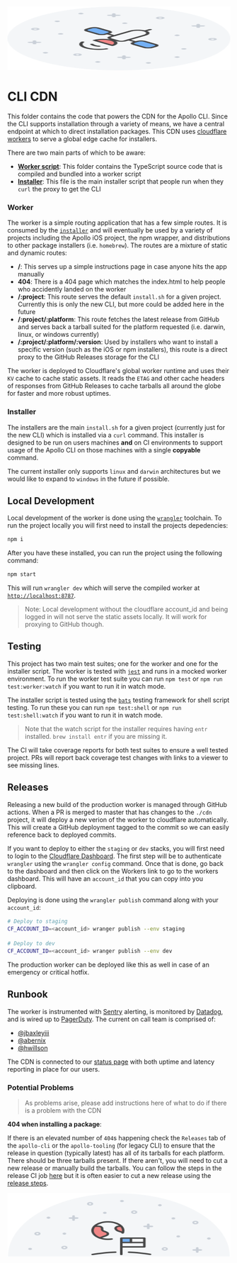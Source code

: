 <img src="https://raw.githubusercontent.com/apollographql/space-kit/master/src/illustrations/svgs/satellite2.svg" width="100%" height="144">

# CLI CDN

This folder contains the code that powers the CDN for the Apollo CLI. Since the CLI supports installation through a variety of means, we have a central endpoint at which to direct installation packages. This CDN uses [cloudflare workers](https://workers.cloudflare.com/) to serve a global edge cache for installers.

There are two main parts of which to be aware:

* __[Worker script](./src/)__: This folder contains the TypeScript source code that is compiled and bundled into a worker script
* __[Installer](./public/cli/install.sh)__: This file is the main installer script that people run when they `curl` the proxy to get the CLI

### Worker
The worker is a simple routing application that has a few simple routes. It is consumed by the [`installer`](./public/cli/install.sh) and will eventually be used by a variety of projects including the Apollo iOS project, the npm wrapper, and distributions to other package installers (i.e. `homebrew`). The routes are a mixture of static and dynamic routes:

* __/__: This serves up a simple instructions page in case anyone hits the app manually
* __404__: There is a 404 page which matches the index.html to help people who accidently landed on the worker
* __/:project__: This route serves the default `install.sh` for a given project. Currently this is only the new CLI, but more could be added here in the future
* __/:project/:platform__: This route fetches the latest release from GitHub and serves back a tarball suited for the platform requested (i.e. darwin, linux, or windows currently)
* __/:project/:platform/:version__: Used by installers who want to install a specific version (such as the iOS or npm installers), this route is a direct proxy to the GitHub Releases storage for the CLI

The worker is deployed to Cloudflare's global worker runtime and uses their `KV` cache to cache static assets. It reads the `ETAG` and other cache headers of responses from GitHub Releases to cache tarballs all around the globe for faster and more robust uptimes.

### Installer
The installers are the main `install.sh` for a given project (currently just for the new CLI) which is installed via a `curl` command. This installer is designed to be run on users machines __and__ on CI environments to support usage of the Apollo CLI on those machines with a single __copyable__ command.

The current installer only supports `linux` and `darwin` architectures but we would like to expand to `windows` in the future if possible.

## Local Development

Local development of the worker is done using the [`wrangler`](https://github.com/cloudflare/wrangler) toolchain. To run the project locally you will first need to install the projects depedencies:

```sh
npm i
```

After you have these installed, you can run the project using the following command:

```sh
npm start
```

This will run `wrangler dev` which will serve the compiled worker at [`http://localhost:8787`](http://localhost:8787).

> Note: Local development without the cloudflare account_id and being logged in will not serve the static assets locally. It will work for proxying to GitHub though.

## Testing
This project has two main test suites; one for the worker and one for the installer script. The worker is tested with [`jest`](https://jestjs.io/) and runs in a mocked worker environment. To run the worker test suite you can run `npm test` or `npm run test:worker:watch` if you want to run it in watch mode.

The installer script is tested using the [`bats`](https://github.com/sstephenson/bats) testing framework for shell script testing. To run these you can run `npm test:shell` or `npm run test:shell:watch` if you want to run it in watch mode.

> Note that the watch script for the installer requires having `entr` installed. `brew install entr` if you are missing it.

The CI will take coverage reports for both test suites to ensure a well tested project. PRs will report back coverage test changes with links to a viewer to see missing lines.

## Releases

Releasing a new build of the production worker is managed through GitHub actions. When a PR is merged to master that has changes to the `./cdn` project, it will deploy a new verion of the worker to cloudflare automatically. This will create a GitHub deployment tagged to the commit so we can easily reference back to deployed commits.

If you want to deploy to either the `staging` or `dev` stacks, you will first need to login to the [Cloudflare Dashboard](https://dash.cloudflare.com/login). The first step will be to authenticate `wrangler` using the `wrangler config` command. Once that is done, go back to the dashboard and then click on the Workers link to go to the workers dashboard. This will have an `account_id` that you can copy into you clipboard.

Deploying is done using the `wrangler publish` command along with your `account_id`:

```sh
# Deploy to staging
CF_ACCOUNT_ID=<account_id> wranger publish --env staging

# Deploy to dev
CF_ACCOUNT_ID=<account_id> wranger publish --env dev
```

The production worker can be deployed like this as well in case of an emergency or critical hotfix.

## Runbook

The worker is instrumented with [Sentry](https://sentry.io) alerting, is monitored by [Datadog](https://www.datadoghq.com/), and is wired up to [PagerDuty](https://pagerduty.com). The current on call team is comprised of:

* [@jbaxleyiii](https://github.com/jbaxleyiii)
* [@abernix](https://github.com/abernix)
* [@hwillson](https://github.com/hwillson)

The CDN is connected to our [status page](https://status.apollographql.com) with both uptime and latency reporting in place for our users.

### Potential Problems
> As problems arise, please add instructions here of what to do if there is a problem with the CDN

__404 when installing a package__:

If there is an elevated number of `404`s happening check the `Releases` tab of the `apollo-cli` or the `apollo-tooling` (for legacy CLI) to ensure that the release in question (typically latest) has all of its tarballs for each platform. There should be three tarballs present. If there aren't, you will need to cut a new release or manually build the tarballs. You can follow the steps in the release CI job [here](../.github/workflows/release.yml) but it is often easier to cut a new release using the [release steps](../Contributing.md#Releasing-the-CLI).

<img src="https://raw.githubusercontent.com/apollographql/space-kit/master/src/illustrations/svgs/moon.svg" width="100%" height="144">
